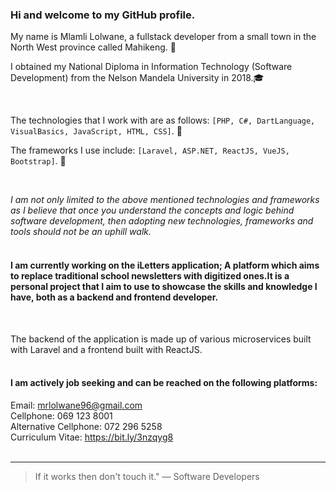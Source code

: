### Hi and welcome to my GitHub profile.



My name is Mlamli Lolwane, a fullstack developer from a small town in the North West province called Mahikeng. :wave:

I obtained my National Diploma in Information Technology (Software Development) from the Nelson Mandela University in 2018.:mortar_board:

<br/>

The technologies that I work with are as follows: `[PHP, C#, DartLanguage, VisualBasics, JavaScript, HTML, CSS]`. :hammer:


The frameworks I use include: `[Laravel, ASP.NET, ReactJS, VueJS, Bootstrap]`. :wrench:

<br/>

*I am not only limited to the above mentioned technologies and frameworks as I believe that once you understand
the concepts and logic behind software development, then adopting new technologies, frameworks and tools should not be an uphill walk.* <br/><br/>

#### I am currently working on the iLetters application; A platform which aims to replace traditional school newsletters with digitized ones.It is a personal project that I aim to use to showcase the skills and knowledge I have, both as a backend and frontend developer. 

<br/>

The backend of the application is made up of various microservices built with Laravel and a frontend built with ReactJS. <br/><br/>

#### I am actively job seeking and can be reached on the following platforms:

Email: mrlolwane96@gmail.com <br/>
Cellphone: 069 123 8001 <br/>
Alternative Cellphone: 072 296 5258 <br/>
Curriculum Vitae: https://bit.ly/3nzqyg8 <br/> <br/>

---

> If it works then don't touch it." 
— Software Developers
